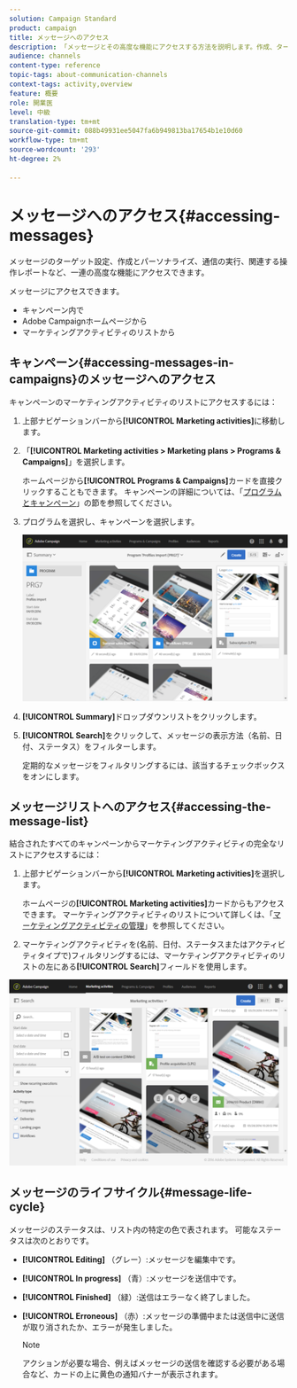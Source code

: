 ```yaml
---
solution: Campaign Standard
product: campaign
title: メッセージへのアクセス
description: 「メッセージとその高度な機能にアクセスする方法を説明します。作成、ターゲット設定、パーソナライゼーション、実行、レポートを行います。」
audience: channels
content-type: reference
topic-tags: about-communication-channels
context-tags: activity,overview
feature: 概要
role: 開業医
level: 中級
translation-type: tm+mt
source-git-commit: 088b49931ee5047fa6b949813ba17654b1e10d60
workflow-type: tm+mt
source-wordcount: '293'
ht-degree: 2%

---
```



# メッセージへのアクセス{#accessing-messages}

メッセージのターゲット設定、作成とパーソナライズ、通信の実行、関連する操作レポートなど、一連の高度な機能にアクセスできます。

メッセージにアクセスできます。

* キャンペーン内で
* Adobe Campaignホームページから
* マーケティングアクティビティのリストから

## キャンペーン{#accessing-messages-in-campaigns}のメッセージへのアクセス

キャンペーンのマーケティングアクティビティのリストにアクセスするには：

1. 上部ナビゲーションバーから&#x200B;**[!UICONTROL Marketing activities]**&#x200B;に移動します。
1. 「**[!UICONTROL Marketing activities > Marketing plans > Programs & Campaigns]**」を選択します。

   ホームページから&#x200B;**[!UICONTROL Programs & Campaigns]**&#x200B;カードを直接クリックすることもできます。 キャンペーンの詳細については、「[プログラムとキャンペーン](../../start/using/programs-and-campaigns.md)」の節を参照してください。

1. プログラムを選択し、キャンペーンを選択します。

   ![](assets/delivery_list_1.png)

1. **[!UICONTROL Summary]**&#x200B;ドロップダウンリストをクリックします。
1. **[!UICONTROL Search]**&#x200B;をクリックして、メッセージの表示方法（名前、日付、ステータス）をフィルターします。

   定期的なメッセージをフィルタリングするには、該当するチェックボックスをオンにします。

## メッセージリストへのアクセス{#accessing-the-message-list}

結合されたすべてのキャンペーンからマーケティングアクティビティの完全なリストにアクセスするには：

1. 上部ナビゲーションバーから&#x200B;**[!UICONTROL Marketing activities]**&#x200B;を選択します。

   ホームページの&#x200B;**[!UICONTROL Marketing activities]**&#x200B;カードからもアクセスできます。 マーケティングアクティビティのリストについて詳しくは、「[マーケティングアクティビティの管理](../../start/using/marketing-activities.md#creating-a-marketing-activity)」を参照してください。

1. マーケティングアクティビティを(名前、日付、ステータスまたはアクティビティタイプで)フィルタリングするには、マーケティングアクティビティのリストの左にある&#x200B;**[!UICONTROL Search]**&#x200B;フィールドを使用します。

![](assets/delivery_list_2.png)

## メッセージのライフサイクル{#message-life-cycle}

メッセージのステータスは、リスト内の特定の色で表されます。 可能なステータスは次のとおりです。

* **[!UICONTROL Editing]** （グレー）:メッセージを編集中です。
* **[!UICONTROL In progress]** （青）:メッセージを送信中です。
* **[!UICONTROL Finished]** （緑）:送信はエラーなく終了しました。
* **[!UICONTROL Erroneous]** （赤）:メッセージの準備中または送信中に送信が取り消されたか、エラーが発生しました。

   >[!NOTE]
   >
   >アクションが必要な場合、例えばメッセージの送信を確認する必要がある場合など、カードの上に黄色の通知バナーが表示されます。
